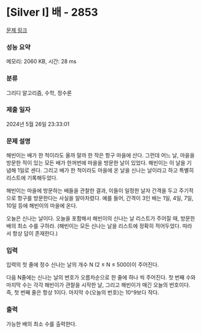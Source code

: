 # [Silver I] 배 - 2853 

[문제 링크](https://www.acmicpc.net/problem/2853) 

### 성능 요약

메모리: 2060 KB, 시간: 28 ms

### 분류

그리디 알고리즘, 수학, 정수론

### 제출 일자

2024년 5월 26일 23:33:01

### 문제 설명

<p>해빈이는 배가 한 척이라도 올까 말까 한 작은 항구 마을에 산다. 그런데 어느 날, 마을을 방문한 적이 있는 모든 배가 한꺼번에 마을을 방문한 날이 있었다. 해빈이는 이 날을 기념해 1일로 센다. 그리고 배가 한 척이라도 마을에 온 날을 신나는 날이라고 하고 특별히 리스트에 기록해두었다.</p>

<p>해빈이는 마을에 방문하는 배들을 관찰한 결과, 이들이 일정한 날자 간격을 두고 주기적으로 항구를 방문한다는 사실을 알아차렸다. 예를 들어, 간격이 3인 배는 1일, 4일, 7일, 10일 등에 해빈이의 마을에 온다.</p>

<p>오늘은 신나는 날이다. 오늘을 포함해서 해빈이의 신나는 날 리스트가 주어질 때, 방문한 배의 최소 수를 구하라. (해빈이는 모든 신나는 날을 리스트에 정확히 적어두었다. 따라서 항상 답이 존재한다.)</p>

### 입력 

 <p>입력의 첫 줄에 정수 신나는 날의 개수 N (2 ≤ N ≤ 5000)이 주어진다.</p>

<p>다음 N줄에는 신나는 날의 번호가 오름차순으로 한 줄에 하나 씩 주어진다. 첫 번째 수와 마지막 수는 각각 해빈이가 관찰을 시작한 날, 그리고 해빈이가 매긴 오늘의 번호이다. 즉, 첫 번째 줄은 항상 1이다. 마지막 수(오늘의 번호)는 10^9보다 작다.</p>

### 출력 

 <p>가능한 배의 최소 수를 출력한다.</p>


